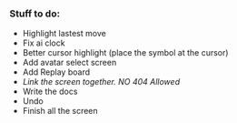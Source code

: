 ### Stuff to do:
+ Highlight lastest move
+ Fix ai clock
+ Better cursor highlight (place the symbol at the cursor)
+ Add avatar select screen
+ Add Replay board
+ *Link the screen together. NO 404 Allowed*
+ Write the docs
+ Undo
+ Finish all the screen
